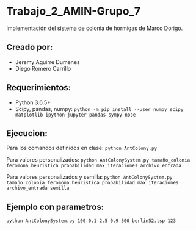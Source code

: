 # Trabajo_2_AMIN-Grupo_7
Implementación del sistema de colonia de hormigas de Marco Dorigo.

## Creado por:
- Jeremy Aguirre Dumenes
- Diego Romero Carrillo

## Requerimientos:
- Python 3.6.5+
- Scipy, pandas, numpy: `python -m pip install --user numpy scipy matplotlib ipython jupyter pandas sympy nose`

## Ejecucion:
Para los comandos definidos en clase: `python AntColony.py`

Para valores personalizados: `python AntColonySystem.py tamaño_colonia feromona heuristica probabilidad max_iteraciones archivo_entrada`

Para valores personalizados y semilla: `python AntColonySystem.py tamaño_colonia feromona heuristica probabilidad max_iteraciones archivo_entrada semilla`

## Ejemplo con parametros:
`python AntColonySystem.py 100 0.1 2.5 0.9 500 berlin52.tsp 123`
